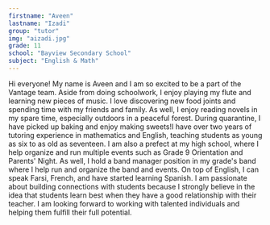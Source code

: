 ```yaml
---
firstname: "Aveen"
lastname: "Izadi"
group: "tutor"
img: "aizadi.jpg"
grade: 11
school: "Bayview Secondary School"
subject: "English & Math"
---
```


Hi everyone! My name is Aveen and I am so excited to be a part of the Vantage team. Aside from doing schoolwork, I enjoy playing my flute and learning new pieces of music. I love discovering new food joints and spending time with my friends and family. As well, I enjoy reading novels in my spare time, especially outdoors in a peaceful forest. During quarantine, I have picked up baking and enjoy making sweets!I have over two years of tutoring experience in mathematics and English, teaching students as young as six to as old as seventeen. I am also a prefect at my high school, where I help organize and run multiple events such as Grade 9 Orientation and Parents' Night. As well, I hold a band manager position in my grade's band where I help run and organize the band and events. On top of English, I can speak Farsi, French, and have started learning Spanish. I am passionate about building connections with students because I strongly believe in the idea that students learn best when they have a good relationship with their teacher. I am looking forward to working with talented individuals and helping them fulfill their full potential.